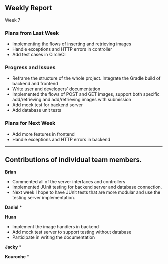 
## Weekly Report
Week 7

### Plans from Last Week

- Implementing the flows of inserting and retrieving images
- Handle exceptions and HTTP errors in controller
- Add test cases in CircleCI 


### Progress and Issues
* Reframe the structure of the whole project. Integrate the Gradle build of backend and frontend 
* Write user and developers' documentation
* Implemented the flows of POST and GET images, support both specific add/retrieving and add/retrieving images with submission
* Add mock test for backend server
* Add database unit tests


### Plans for Next Week
- Add more features in frontend
- Handle exceptions and HTTP errors in backend

________________


## Contributions of individual team members.
**Brian**
* Commented all of the server interfaces and controllers
* Implemented JUnit testing for backend server and database connection.
* Next week I hope to have JUnit tests that are more modular and use the testing server implementation.


**Daniel**
* 


**Huan**
* Implement the image handlers in backend
* Add mock test server to support testing without database
* Participate in writing the documentation


**Jacky**
* 


**Kouroche**
* 
